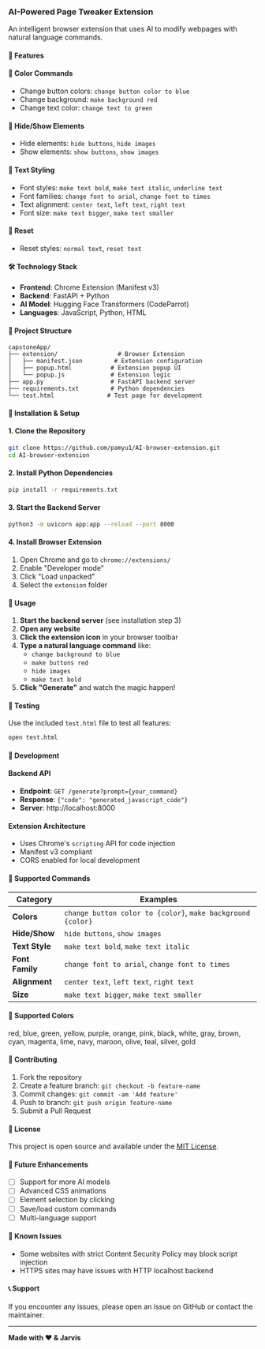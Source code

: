 ### AI-Powered Page Tweaker Extension

An intelligent browser extension that uses AI to modify webpages with natural language commands.

#### 🌟 Features

#### 🎨 Color Commands
- Change button colors: `change button color to blue`
- Change background: `make background red` 
- Change text color: `change text to green`

#### 👀 Hide/Show Elements
- Hide elements: `hide buttons`, `hide images`
- Show elements: `show buttons`, `show images`

#### 📝 Text Styling
- Font styles: `make text bold`, `make text italic`, `underline text`
- Font families: `change font to arial`, `change font to times`
- Text alignment: `center text`, `left text`, `right text`
- Font size: `make text bigger`, `make text smaller`

#### 🔄 Reset
- Reset styles: `normal text`, `reset text`

#### 🛠️ Technology Stack

- **Frontend**: Chrome Extension (Manifest v3)
- **Backend**: FastAPI + Python
- **AI Model**: Hugging Face Transformers (CodeParrot)
- **Languages**: JavaScript, Python, HTML

#### 📁 Project Structure

```
capstoneApp/
├── extension/                 # Browser Extension
│   ├── manifest.json         # Extension configuration
│   ├── popup.html           # Extension popup UI
│   └── popup.js             # Extension logic
├── app.py                   # FastAPI backend server
├── requirements.txt         # Python dependencies
└── test.html               # Test page for development
```

#### 🚀 Installation & Setup

#### 1. Clone the Repository
```bash
git clone https://github.com/pamyu1/AI-browser-extension.git
cd AI-browser-extension
```

#### 2. Install Python Dependencies
```bash
pip install -r requirements.txt
```

#### 3. Start the Backend Server
```bash
python3 -m uvicorn app:app --reload --port 8000
```

#### 4. Install Browser Extension
1. Open Chrome and go to `chrome://extensions/`
2. Enable "Developer mode"
3. Click "Load unpacked"
4. Select the `extension` folder

#### 🎯 Usage

1. **Start the backend server** (see installation step 3)
2. **Open any website**
3. **Click the extension icon** in your browser toolbar
4. **Type a natural language command** like:
   - `change background to blue`
   - `make buttons red`
   - `hide images`
   - `make text bold`
5. **Click "Generate"** and watch the magic happen!

#### 🧪 Testing

Use the included `test.html` file to test all features:
```bash
open test.html
```

#### 🔧 Development

#### Backend API
- **Endpoint**: `GET /generate?prompt={your_command}`
- **Response**: `{"code": "generated_javascript_code"}`
- **Server**: http://localhost:8000

#### Extension Architecture
- Uses Chrome's `scripting` API for code injection
- Manifest v3 compliant
- CORS enabled for local development

#### 📝 Supported Commands

| Category | Examples |
|----------|----------|
| **Colors** | `change button color to {color}`, `make background {color}` |
| **Hide/Show** | `hide buttons`, `show images` |
| **Text Style** | `make text bold`, `make text italic` |
| **Font Family** | `change font to arial`, `change font to times` |
| **Alignment** | `center text`, `left text`, `right text` |
| **Size** | `make text bigger`, `make text smaller` |

#### 🎨 Supported Colors
red, blue, green, yellow, purple, orange, pink, black, white, gray, brown, cyan, magenta, lime, navy, maroon, olive, teal, silver, gold

#### 🤝 Contributing

1. Fork the repository
2. Create a feature branch: `git checkout -b feature-name`
3. Commit changes: `git commit -am 'Add feature'`
4. Push to branch: `git push origin feature-name`
5. Submit a Pull Request

#### 📄 License

This project is open source and available under the [MIT License](LICENSE).

#### 🚀 Future Enhancements

- [ ] Support for more AI models
- [ ] Advanced CSS animations
- [ ] Element selection by clicking
- [ ] Save/load custom commands
- [ ] Multi-language support

#### 🐛 Known Issues

- Some websites with strict Content Security Policy may block script injection
- HTTPS sites may have issues with HTTP localhost backend

#### 📞 Support

If you encounter any issues, please open an issue on GitHub or contact the maintainer.

---

**Made with ❤️ & Jarvis**
